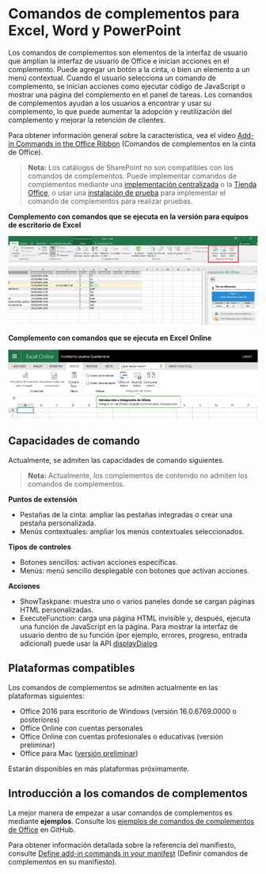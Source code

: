
# <a name="add-in-commands-for-excel-word-and-powerpoint"></a>Comandos de complementos para Excel, Word y PowerPoint

Los comandos de complementos son elementos de la interfaz de usuario que amplían la interfaz de usuario de Office e inician acciones en el complemento. Puede agregar un botón a la cinta, o bien un elemento a un menú contextual. Cuando el usuario selecciona un comando de complemento, se inician acciones como ejecutar código de JavaScript o mostrar una página del complemento en el panel de tareas. Los comandos de complementos ayudan a los usuarios a encontrar y usar su complemento, lo que puede aumentar la adopción y reutilización del complemento y mejorar la retención de clientes.

Para obtener información general sobre la característica, vea el vídeo [Add-in Commands in the Office Ribbon](https://channel9.msdn.com/events/Build/2016/P551) (Comandos de complementos en la cinta de Office).

>**Nota:** Los catálogos de SharePoint no son compatibles con los comandos de complementos. Puede implementar comandos de complementos mediante una [implementación centralizada](https://support.office.com/en-ie/article/Deploy-Office-Add-ins-in-the-Office-365-new-Admin-Center-737e8c86-be63-44d7-bf02-492fa7cd9c3f?ui=en-US&rs=en-IE&ad=IE) o la [Tienda Office](https://msdn.microsoft.com/en-us/library/jj220033.aspx), o usar una [instalación de prueba](https://dev.office.com/docs/add-ins/testing/create-a-network-shared-folder-catalog-for-task-pane-and-content-add-ins) para implementar el comando de complementos para realizar pruebas. 

**Complemento con comandos que se ejecuta en la versión para equipos de escritorio de Excel**

![Comandos de complementos](../../images/addincommands1.png)

**Complemento con comandos que se ejecuta en Excel Online**

![Comandos de complementos](../../images/addincommands2.png)

## <a name="command-capabilities"></a>Capacidades de comando
Actualmente, se admiten las capacidades de comando siguientes.

> **Nota:** Actualmente, los complementos de contenido no admiten los comandos de complementos.

**Puntos de extensión**

- Pestañas de la cinta: ampliar las pestañas integradas o crear una pestaña personalizada.
- Menús contextuales: ampliar los menús contextuales seleccionados. 

**Tipos de controles**

- Botones sencillos: activan acciones específicas.
- Menús: menú sencillo desplegable con botones que activan acciones.

**Acciones**

- ShowTaskpane: muestra uno o varios paneles donde se cargan páginas HTML personalizadas.
- ExecuteFunction: carga una página HTML invisible y, después, ejecuta una función de JavaScript en la página. Para mostrar la interfaz de usuario dentro de su función (por ejemplo, errores, progreso, entrada adicional) puede usar la API [displayDialog](http://dev.office.com/reference/add-ins/shared/officeui).  

## <a name="supported-platforms"></a>Plataformas compatibles
Los comandos de complementos se admiten actualmente en las plataformas siguientes:

- Office 2016 para escritorio de Windows (versión 16.0.6769.0000 o posteriores)
- Office Online con cuentas personales
- Office Online con cuentas profesionales o educativas (versión preliminar)
- Office para Mac ([versión preliminar](https://github.com/OfficeDev/Office-Add-in-Commands-Samples/blob/master/Tools/MacDevPreview.md))

Estarán disponibles en más plataformas próximamente.

## <a name="get-started-with-add-in-commands"></a>Introducción a los comandos de complementos

La mejor manera de empezar a usar comandos de complementos es mediante **ejemplos**. Consulte los [ejemplos de comandos de complementos de Office](https://github.com/OfficeDev/Office-Add-in-Commands-Samples/) en GitHub.

Para obtener información detallada sobre la referencia del manifiesto, consulte [Define add-in commands in your manifest](http://dev.office.com/docs/add-ins/outlook/manifests/define-add-in-commands) (Definir comandos de complementos en su manifiesto).





